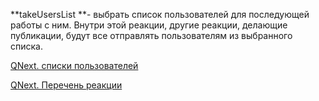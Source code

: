 
**takeUsersList **- выбрать список пользователей для последующей работы с ним. Внутри этой реакции, другие реакции, делающие публикации, будут все отправлять пользователям из выбранного списка.



[QNext. списки пользователей](/ph/QNext-admin-userList-about-05-08)

[QNext. Перечень реакции](/ph/QNext-admin-reaction-about-05-01)